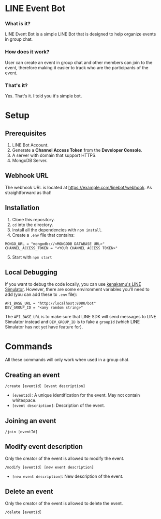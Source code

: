 # LINE Event Bot
### What is it?
LINE Event Bot is a simple LINE Bot that is designed to help organize events in group chat.

### How does it work?
User can create an event in group chat and other members can join to the event, therefore making it easier to track who are the participants of the event.

### That's it?
Yes. That's it. I told you it's simple bot.


# Setup
## Prerequisites
1. LINE Bot Account.
2. Generate a **Channel Access Token** from the **Developer Console**.
3. A server with domain that support HTTPS.
4. MongoDB Server.

## Webhook URL
The webhook URL is located at https://example.com/linebot/webhook. As straightforward as that!

## Installation
1. Clone this repository.
2. `cd` into the directory.
3. Install all the dependencies with `npm install`.
4. Create a `.env` file that contains:
```
MONGO_URL = "mongodb://<MONGODB DATABASE URL>"
CHANNEL_ACCESS_TOKEN = "<YOUR CHANNEL ACCESS TOKEN>"
```
5. Start with `npm start`

## Local Debugging
If you want to debug the code locally, you can use [kenakamu's LINE Simulator](https://github.com/kenakamu/LINESimulator). However, there are some environment variables you'll need to add (you can add these to `.env` file):
```
API_BASE_URL = "http://localhost:8080/bot"
DEV_GROUP_ID = "<any random string>"
```
The `API_BASE_URL` is to make sure that LINE SDK will send messages to LINE Simulator instead and `DEV_GROUP_ID` is to fake a `groupId` (which LINE Simulator has not yet have feature for).

# Commands
All these commands will only work when used in a group chat.
## Creating an event
```
/create [eventId] [event description]
```
- `[eventId]`: A unique identification for the event. May not contain whitespace.
- `[event description]`: Description of the event.

## Joining an event
```
/join [eventId]
```

## Modify event description
Only the creator of the event is allowed to modify the event.
```
/modify [eventId] [new event description]
```
- `[new event description]`: New description of the event.

## Delete an event
Only the creator of the event is allowed to delete the event.
```
/delete [eventId]
```
